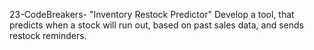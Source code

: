 23-CodeBreakers- "Inventory Restock Predictor"
Develop a tool, that predicts when a stock will run out, based on past sales data, and sends restock reminders.
